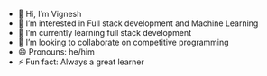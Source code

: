 - 👋 Hi, I’m Vignesh
- 👀 I’m interested in Full stack development and Machine Learning
- 🌱 I’m currently learning full stack development
- 💞️ I’m looking to collaborate on competitive programming
- 😄 Pronouns: he/him
- ⚡ Fun fact: Always a great learner

<!---
coffee-loves-code-2003/coffee-loves-code-2003 is a ✨ special ✨ repository because its `README.md` (this file) appears on your GitHub profile.
You can click the Preview link to take a look at your changes.
--->
